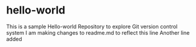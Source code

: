 # hello-world
This is a sample Hello-world Repository to explore Git version control system
I am making changes to readme.md to reflect this line
Another line added
